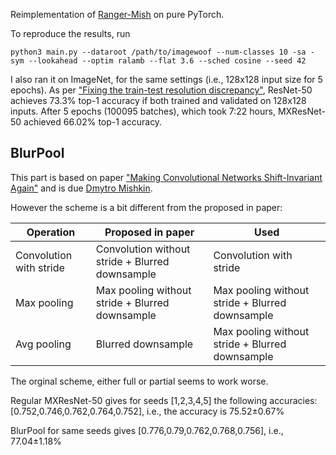 Reimplementation of [Ranger-Mish](https://github.com/lessw2020/Ranger-Mish-ImageWoof-5) on pure PyTorch.

To reproduce the results, run

```python3 main.py --dataroot /path/to/imagewoof --num-classes 10 -sa -sym --lookahead --optim ralamb --flat 3.6 --sched cosine --seed 42```

I also ran it on ImageNet, for the same settings (i.e., 128x128 input size for 5 epochs). 
As per ["Fixing the train-test resolution discrepancy"](https://arxiv.org/abs/1906.06423), 
ResNet-50 achieves 73.3% top-1 accuracy if both trained and validated on 128x128 inputs.
After 5 epochs (100095 batches), which took 7:22 hours, 
MXResNet-50 achieved 66.02% top-1 accuracy.

## BlurPool
This part is based on paper ["Making Convolutional Networks Shift-Invariant Again"](https://richzhang.github.io/antialiased-cnns/) and is due [Dmytro Mishkin](https://twitter.com/ducha_aiki/status/1216859128397750278).

However the scheme is a bit different from the proposed in paper:

|Operation|Proposed in paper| Used|
|---|---|---|
|Convolution with stride | Convolution without stride + Blurred downsample | Convolution with stride|
|Max pooling | Max pooling without stride + Blurred downsample | Max pooling without stride + Blurred downsample|
|Avg pooling | Blurred downsample | Max pooling without stride + Blurred downsample|
The orginal scheme, either full or partial seems to work worse.

Regular MXResNet-50 gives
for seeds [1,2,3,4,5] the following accuracies: [0.752,0.746,0.762,0.764,0.752], i.e., the accuracy is 75.52±0.67%

BlurPool for same seeds gives [0.776,0.79,0.762,0.768,0.756], i.e., 77.04±1.18%